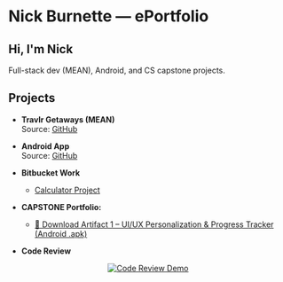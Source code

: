 
# Nick Burnette — ePortfolio

## Hi, I'm Nick
Full-stack dev (MEAN), Android, and CS capstone projects.

## Projects
- **Travlr Getaways (MEAN)**  
  Source: [GitHub](https://github.com/nrburnette/CS-465-fullstack)

- **Android App**  
  Source: [GitHub](https://github.com/nrburnette/CS360MobileApp)

- **Bitbucket Work**  
  - [Calculator Project](https://bitbucket.org/calculator2/calculator/src/master/)

- **CAPSTONE Portfolio:**
  - <a href="https://github.com/nrburnette/nrburnette.github.io/raw/main/NickBurnette-Capstone-Artifact1.apk" download>📱 Download Artifact 1 – UI/UX Personalization & Progress Tracker (Android .apk)</a>

- **Code Review**

<p align="center">
  <a href="https://www.youtube.com/watch?v=vBrBAROHwGs">
    <img src="https://img.youtube.com/vi/vBrBAROHwGs/0.jpg" alt="Code Review Demo">
  </a>
</p>

